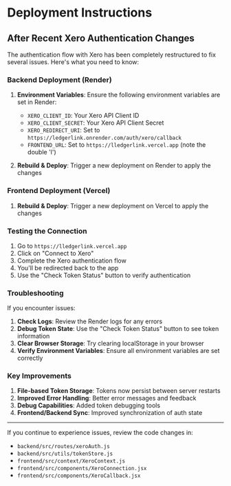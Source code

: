 # Deployment Instructions

## After Recent Xero Authentication Changes

The authentication flow with Xero has been completely restructured to fix several issues. Here's what you need to know:

### Backend Deployment (Render)

1. **Environment Variables**: Ensure the following environment variables are set in Render:
   - `XERO_CLIENT_ID`: Your Xero API Client ID
   - `XERO_CLIENT_SECRET`: Your Xero API Client Secret
   - `XERO_REDIRECT_URI`: Set to `https://ledgerlink.onrender.com/auth/xero/callback`
   - `FRONTEND_URL`: Set to `https://lledgerlink.vercel.app` (note the double 'l')

2. **Rebuild & Deploy**: Trigger a new deployment on Render to apply the changes

### Frontend Deployment (Vercel)

1. **Rebuild & Deploy**: Trigger a new deployment on Vercel to apply the changes

### Testing the Connection

1. Go to `https://lledgerlink.vercel.app`
2. Click on "Connect to Xero"
3. Complete the Xero authentication flow
4. You'll be redirected back to the app
5. Use the "Check Token Status" button to verify authentication

### Troubleshooting

If you encounter issues:

1. **Check Logs**: Review the Render logs for any errors
2. **Debug Token State**: Use the "Check Token Status" button to see token information
3. **Clear Browser Storage**: Try clearing localStorage in your browser
4. **Verify Environment Variables**: Ensure all environment variables are set correctly

### Key Improvements

1. **File-based Token Storage**: Tokens now persist between server restarts
2. **Improved Error Handling**: Better error messages and feedback
3. **Debug Capabilities**: Added token debugging tools
4. **Frontend/Backend Sync**: Improved synchronization of auth state

---

If you continue to experience issues, review the code changes in:
- `backend/src/routes/xeroAuth.js`
- `backend/src/utils/tokenStore.js`
- `frontend/src/context/XeroContext.js`
- `frontend/src/components/XeroConnection.jsx`
- `frontend/src/components/XeroCallback.jsx`
